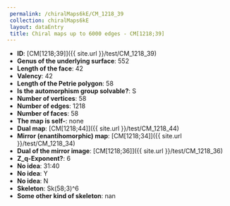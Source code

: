 ```yaml
--- 
 permalink: /chiralMaps6kE/CM_1218_39 
 collection: chiralMaps6kE
 layout: dataEntry
 title: Chiral maps up to 6000 edges - CM[1218;39]
---
```


- **ID**: [CM[1218;39]]({{ site.url }}/test/CM_1218_39)
- **Genus of the underlying surface**: 552
- **Length of the face**: 42
- **Valency**: 42
- **Length of the Petrie polygon**: 58
- **Is the automorphism group solvable?**: S
- **Number of vertices**: 58
- **Number of edges**: 1218
- **Number of faces**: 58
- **The map is self-**: none
- **Dual map**: [CM[1218;44]]({{ site.url }}/test/CM_1218_44)
- **Mirror (enantihomorphic) map**: [CM[1218;34]]({{ site.url }}/test/CM_1218_34)
- **Dual of the mirror image**: [CM[1218;36]]({{ site.url }}/test/CM_1218_36)
- **Z_q-Exponent?**: 6
- **No idea**:  31:40
- **No idea**: Y
- **No idea**: N
- **Skeleton**: Sk(58;3)^6
- **Some other kind of skeleton**: nan
